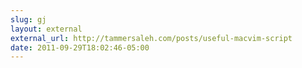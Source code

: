 ```yaml
---
slug: gj
layout: external
external_url: http://tammersaleh.com/posts/useful-macvim-script
date: 2011-09-29T18:02:46-05:00
---
```

